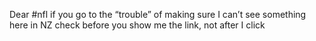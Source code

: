 <!--
id: 242089323
link: http://kevinisom.info/post/242089323/dear-nfl-if-you-go-to-the-trouble-of-making
slug: dear-nfl-if-you-go-to-the-trouble-of-making
date: Fri Nov 13 2009 15:11:53 GMT+1300 (NZDT)
raw: {"blog_name":"kevinisom","id":242089323,"post_url":"http://kevinisom.info/post/242089323/dear-nfl-if-you-go-to-the-trouble-of-making","slug":"dear-nfl-if-you-go-to-the-trouble-of-making","type":"text","date":"2009-11-13 02:11:53 GMT","timestamp":1258078313,"state":"published","format":"html","reblog_key":"K8BbQUBu","tags":[],"short_url":"http://tmblr.co/Zw68YyERVrh","highlighted":[],"feed_item":"http://twitter.com/kev_nz/statuses/5666585554","from_feed_id":"650289","note_count":0,"title":null,"body":"<p>Dear #nfl if you go to the &#8220;trouble&#8221; of making sure I can&#8217;t see something here in NZ check before you show me the link, not after I click</p>"}
publish: 2009-11-013
tags: 
title: null
-->


Dear \#nfl if you go to the “trouble” of making sure I can’t see
something here in NZ check before you show me the link, not after I
click


